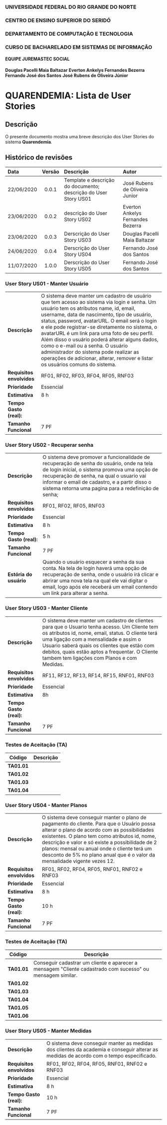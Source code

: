 ### UNIVERSIDADE FEDERAL DO RIO GRANDE DO NORTE

### CENTRO DE ENSINO SUPERIOR DO SERIDÓ

### DEPARTAMENTO DE COMPUTAÇÃO E TECNOLOGIA

### CURSO DE BACHARELADO EM SISTEMAS DE INFORMAÇÃO

#### EQUIPE JUREMASTEC SOCIAL

**Douglas Pacelli Maia Baltazar**
**Everton Ankelys Fernandes Bezerra**
**Fernando José dos Santos**
**José Rubens de Oliveira Júnior**

# QUARENDEMIA: Lista de User Stories

## Descrição

O presente documento mostra uma breve descrição dos User Stories do sistema **Quarendemia**.

## Histórico de revisões

| Data       | Versão | Descrição                                                       | Autor                             |
| :--------- | :----: | :-------------------------------------------------------------- | :-------------------------------- |
| 22/06/2020 | 0.0.1  | Template e descrição do documento; descrição do User Story US01 | José Rubens de Oliveira Junior    |
| 23/06/2020 | 0.0.2  | descrição do User Story US02                                    | Everton Ankelys Fernandes Bezerra |
| 23/06/2020 | 0.0.3  | Derscrição do User Story US03                                   | Douglas Pacelli Maia Baltazar     |
| 24/06/2020 | 0.0.4  | Derscrição do User Story US04                                   | Fernando José dos Santos          |
| 11/07/2020 | 1.0.0  | Derscrição do User Story US05                                   | Fernando José dos Santos          |

### **User Story US01 - Manter Usuário**

|                           |                                                                                                                                                                                                                                                                                                                                                                                                                                                                                                                                                             |
| ------------------------- | ----------------------------------------------------------------------------------------------------------------------------------------------------------------------------------------------------------------------------------------------------------------------------------------------------------------------------------------------------------------------------------------------------------------------------------------------------------------------------------------------------------------------------------------------------------- |
| **Descrição**             | O sistema deve manter um cadastro de usuário que tem acesso ao sistema via login e senha. Um usuário tem os atributos name, id, email, username, data de nascimento, tipo de usuário, status, password, avatarURL. O email será o login e ele pode registrar-se diretamente no sistema, o avatarURL é um link para uma foto de seu perfil. Além disso o usuário poderá alterar alguns dados, como o e-mail ou a senha. O usuário administrador do sistema pode realizar as operações de adicionar, alterar, remover e listar os usuários comuns do sistema. |
| **Requisitos envolvidos** | RF01, RF02, RF03, RF04, RF05, RNF03                                                                                                                                                                                                                                                                                                                                                                                                                                                                                                                         |
| **Prioridade**            | Essencial                                                                                                                                                                                                                                                                                                                                                                                                                                                                                                                                                   |
| **Estimativa**            | 8 h                                                                                                                                                                                                                                                                                                                                                                                                                                                                                                                                                         |
| **Tempo Gasto (real):**   |                                                                                                                                                                                                                                                                                                                                                                                                                                                                                                                                                             |
| **Tamanho Funcional**     | 7 PF                                                                                                                                                                                                                                                                                                                                                                                                                                                                                                                                                        |

### **User Story US02 - Recuperar senha**

|                           |                                                                                                                                                                                                                                                                                                 |
| ------------------------- | ----------------------------------------------------------------------------------------------------------------------------------------------------------------------------------------------------------------------------------------------------------------------------------------------- |
| **Descrição**             | O sistema deve promover a funcionalidade de recuperação de senha do usuário, onde na tela de login inicial, o sistema promova uma opção de recuperação de senha, na qual o usuario vai informar o email de cadastro, e a partir disso o sistema retorna uma pagina para a redefinição de senha; |
| **Requisitos envolvidos** | RF01, RF02, RF05, RNF03                                                                                                                                                                                                                                                                         |
| **Prioridade**            | Essencial                                                                                                                                                                                                                                                                                       |
| **Estimativa**            | 8 h                                                                                                                                                                                                                                                                                             |
| **Tempo Gasto (real):**   | 5 h                                                                                                                                                                                                                                                                                             |
| **Tamanho Funcional**     | 7 PF                                                                                                                                                                                                                                                                                            |
| **Estória do usuário**    | Quando o usuário esquecer a senha da sua conta. Na tela de login haverá uma opção de recuperação de senha, onde o usuário irá clicar e abrirar uma nova tela na qual ele vai digitar o email, logo após ele receberá um email contendo um link para alterar a senha.                            |

### **User Story US03 - Manter Cliente**

|                           |                                                                                                                                                                                                                                                                                                                                            |
| ------------------------- | ------------------------------------------------------------------------------------------------------------------------------------------------------------------------------------------------------------------------------------------------------------------------------------------------------------------------------------------ |
| **Descrição**             | O sistema deve manter um cadastro de clientes para que o Usuario tenha acesso. Um Cliente tem os atributos id, nome, email, status. O cliente terá uma ligação com a mensalidade e assim o Usuario saberá quais os clientes que estão com debitos, quais estão aptos a frequentar. O Cliente tambem tem ligações com Planos e com Medidas. |
| **Requisitos envolvidos** | RF11, RF12, RF13, RF14, RF15, RNF01, RNF03                                                                                                                                                                                                                                                                                                 |
| **Prioridade**            | Essencial                                                                                                                                                                                                                                                                                                                                  |
| **Estimativa**            | 8h                                                                                                                                                                                                                                                                                                                                         |
| **Tempo Gasto (real):**   |                                                                                                                                                                                                                                                                                                                                            |
| **Tamanho Funcional**     | 7 PF                                                                                                                                                                                                                                                                                                                                       |

### **Testes de Aceitação (TA)**

| Código      | Descrição |
| ----------- | --------- |
| **TA01.01** |           |
| **TA01.02** |           |
| **TA01.03** |           |
| **TA01.04** |           |

### **User Story US04 - Manter Planos**

|                           |                                                                                                                                                                                                                                                                                                                                                                           |
| ------------------------- | ------------------------------------------------------------------------------------------------------------------------------------------------------------------------------------------------------------------------------------------------------------------------------------------------------------------------------------------------------------------------- |
| **Descrição**             | O sistema deve conseguir manter o plano de pagamento do cliente. Para que o Usuário possa alterar o plano de acordo com as possibilidades existentes. O plano tem como atributos id, nome, descrição e valor e só existe a possibilidade de 2 planos: mensal ou anual onde o cliente terá um desconto de 5% no plano anual que é o valor da mensalidade vigente vezes 12. |
| **Requisitos envolvidos** | RF01, RF02, RF04, RF05, RNF01, RNF02 e RNF03                                                                                                                                                                                                                                                                                                                              |
| **Prioridade**            | Essencial                                                                                                                                                                                                                                                                                                                                                                 |
| **Estimativa**            | 8 h                                                                                                                                                                                                                                                                                                                                                                       |
| **Tempo Gasto (real):**   | 10 h                                                                                                                                                                                                                                                                                                                                                                      |
| **Tamanho Funcional**     | 7 PF                                                                                                                                                                                                                                                                                                                                                                      |

### **Testes de Aceitação (TA)**

| Código      | Descrição                                                                                                  |
| ----------- | ---------------------------------------------------------------------------------------------------------- |
| **TA01.01** | Conseguir cadastrar um cliente e aparecer a mensagem "Cliente cadastrado com sucesso" ou mensagem similar. |
| **TA01.02** |                                                                                                            |
| **TA01.03** |                                                                                                            |
| **TA01.04** |                                                                                                            |
| **TA01.05** |                                                                                                            |
| **TA01.06** |                                                                                                            |

### **User Story US05 - Manter Medidas**

|                           |                                                                                                                                        |
| ------------------------- | -------------------------------------------------------------------------------------------------------------------------------------- |
| **Descrição**             | O sistema deve conseguir manter as medidas dos clientes da academia e conseguir alterar as medidas de acordo com o tempo especificado. |
| **Requisitos envolvidos** | RF01, RF02, RF04, RF05, RNF01, RNF02 e RNF03                                                                                           |
| **Prioridade**            | Essencial                                                                                                                              |
| **Estimativa**            | 8 h                                                                                                                                    |
| **Tempo Gasto (real):**   | 10 h                                                                                                                                   |
| **Tamanho Funcional**     | 7 PF                                                                                                                                   |

